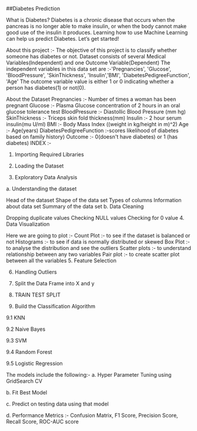 ##Diabetes Prediction


What is Diabetes?
Diabetes is a chronic disease that occurs when the pancreas is no longer able to make insulin, or when the body cannot make good use of the insulin it produces. Learning how to use Machine Learning can help us predict Diabetes. Let’s get started!

About this project :-
The objective of this project is to classify whether someone has diabetes or not.
Dataset consists of several Medical Variables(Independent) and one Outcome Variable(Dependent)
The independent variables in this data set are :-'Pregnancies', 'Glucose', 'BloodPressure', 'SkinThickness', 'Insulin','BMI', 'DiabetesPedigreeFunction', 'Age'
The outcome variable value is either 1 or 0 indicating whether a person has diabetes(1) or not(0).


About the Dataset
Pregnancies :- Number of times a woman has been pregnant
Glucose :- Plasma Glucose concentration of 2 hours in an oral glucose tolerance test
BloodPressure :- Diastollic Blood Pressure (mm hg)
SkinThickness :- Triceps skin fold thickness(mm)
Insulin :- 2 hour serum insulin(mu U/ml)
BMI :- Body Mass Index ((weight in kg/height in m)^2)
Age :- Age(years)
DiabetesPedigreeFunction :-scores likelihood of diabetes based on family history)
Outcome :- 0(doesn't have diabetes) or 1 (has diabetes)
INDEX :-
1. Importing Required Libraries

2. Loading the Dataset

3. Exploratory Data Analysis

a. Understanding the dataset

Head of the dataset
Shape of the data set
Types of columns
Information about data set
Summary of the data set
b. Data Cleaning

Dropping duplicate values
Checking NULL values
Checking for 0 value
4. Data Visualization

Here we are going to plot :-
Count Plot :- to see if the dataset is balanced or not
Histograms :- to see if data is normally distributed or skewed
Box Plot :- to analyse the distribution and see the outliers
Scatter plots :- to understand relationship between any two variables
Pair plot :- to create scatter plot between all the variables
5. Feature Selection

6. Handling Outliers

7. Split the Data Frame into X and y

8. TRAIN TEST SPLIT

9. Build the Classification Algorithm

9.1 KNN

9.2 Naive Bayes

9.3 SVM

9.4 Random Forest

9.5 Logistic Regression

The models include the following:-
a. Hyper Parameter Tuning using GridSearch CV

b. Fit Best Model

c. Predict on testing data using that model

d. Performance Metrics :- Confusion Matrix, F1 Score, Precision Score, Recall Score, ROC-AUC score
